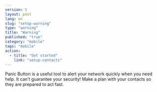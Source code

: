 ```yaml
---
version: 5
layout: post
lang: en
slug: "setup-warning"
type: "warning"
title: "Warning"
published: "true"
category: "mobile"
tags: "mobile"
action: 
  - title: "Get started"
    link: "setup-contacts"
---
```


Panic Button is a useful tool to alert your network quickly when you need help. It can't guarantee your security! Make a plan with your contacts so they are prepared to act fast. 
